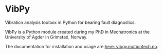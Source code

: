 # VibPy

Vibration analysis toolbox in Python for bearing fault diagnostics.

VibPy is a Python module created during my PhD in Mechatronics at the University of Agder in Grimstad, Norway.

The documentation for installation and usage are [here: vibpy.motiontech.no](https://vibpy.motiontech.no).
